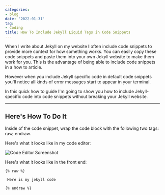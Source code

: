 ```yaml
---
categories:
- blog
date: '2022-01-31'
tag:
- Coding
title: How To Include Jekyll Liquid Tags in Code Snippets
---
```


When I write about Jekyll on my website I often include code snippets to provide more context for how something works. You can easily copy these code snippets and paste them into your own Jekyll website to make them work for you. This is the advantage of being able to include code snippets in a how to article.

However when you include Jekyll specific code in default code snippets you'll notice all kinds of error messages start to appear in your terminal.

In this quick how to guide I'm going to show you how to include Jekyll-specific code into code snippets without breaking your Jekyll website.

---

## Here's How To Do It

Inside of the code snippet, wrap the code block with the following two tags: raw, endraw.

Here's what it looks like in my code editor:

![Code Editor Screenshot](/assets/images/2022/MXB22004/code-editor-screenshot.png)


Here's what it looks like in the front end:

```
{% raw %}

 Here is my jekyll code

{% endraw %}
```